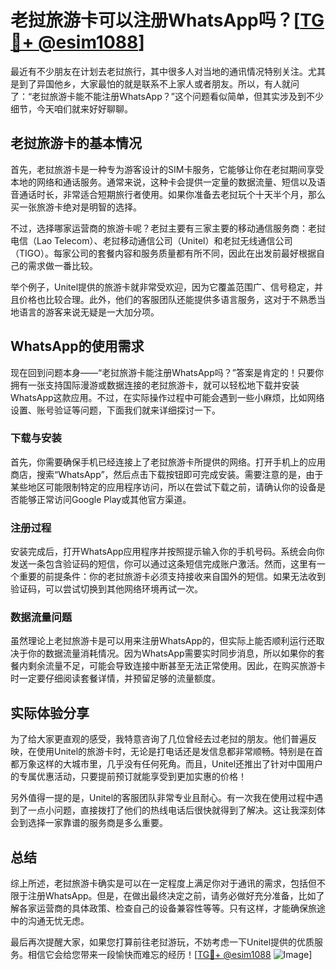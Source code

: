 # 老挝旅游卡可以注册WhatsApp吗？[[TG💪+ @esim1088](https://t.me/s/esim1088)]

最近有不少朋友在计划去老挝旅行，其中很多人对当地的通讯情况特别关注。尤其是到了异国他乡，大家最怕的就是联系不上家人或者朋友。所以，有人就问了：“老挝旅游卡能不能注册WhatsApp？”这个问题看似简单，但其实涉及到不少细节，今天咱们就来好好聊聊。

## 老挝旅游卡的基本情况

首先，老挝旅游卡是一种专为游客设计的SIM卡服务，它能够让你在老挝期间享受本地的网络和通话服务。通常来说，这种卡会提供一定量的数据流量、短信以及语音通话时长，非常适合短期旅行者使用。如果你准备去老挝玩个十天半个月，那么买一张旅游卡绝对是明智的选择。

不过，选择哪家运营商的旅游卡呢？老挝主要有三家主要的移动通信服务商：老挝电信（Lao Telecom）、老挝移动通信公司（Unitel）和老挝无线通信公司（TIGO）。每家公司的套餐内容和服务质量都有所不同，因此在出发前最好根据自己的需求做一番比较。

举个例子，Unitel提供的旅游卡就非常受欢迎，因为它覆盖范围广、信号稳定，并且价格也比较合理。此外，他们的客服团队还能提供多语言服务，这对于不熟悉当地语言的游客来说无疑是一大加分项。

## WhatsApp的使用需求

现在回到问题本身——“老挝旅游卡能注册WhatsApp吗？”答案是肯定的！只要你拥有一张支持国际漫游或数据连接的老挝旅游卡，就可以轻松地下载并安装WhatsApp这款应用。不过，在实际操作过程中可能会遇到一些小麻烦，比如网络设置、账号验证等问题，下面我们就来详细探讨一下。

### 下载与安装

首先，你需要确保手机已经连接上了老挝旅游卡所提供的网络。打开手机上的应用商店，搜索“WhatsApp”，然后点击下载按钮即可完成安装。需要注意的是，由于某些地区可能限制特定的应用程序访问，所以在尝试下载之前，请确认你的设备是否能够正常访问Google Play或其他官方渠道。

### 注册过程

安装完成后，打开WhatsApp应用程序并按照提示输入你的手机号码。系统会向你发送一条包含验证码的短信，你可以通过这条短信完成账户激活。然而，这里有一个重要的前提条件：你的老挝旅游卡必须支持接收来自国外的短信。如果无法收到验证码，可以尝试切换到其他网络环境再试一次。

### 数据流量问题

虽然理论上老挝旅游卡是可以用来注册WhatsApp的，但实际上能否顺利运行还取决于你的数据流量消耗情况。因为WhatsApp需要实时同步消息，所以如果你的套餐内剩余流量不足，可能会导致连接中断甚至无法正常使用。因此，在购买旅游卡时一定要仔细阅读套餐详情，并预留足够的流量额度。

## 实际体验分享

为了给大家更直观的感受，我特意咨询了几位曾经去过老挝的朋友。他们普遍反映，在使用Unitel的旅游卡时，无论是打电话还是发信息都非常顺畅。特别是在首都万象这样的大城市里，几乎没有任何死角。而且，Unitel还推出了针对中国用户的专属优惠活动，只要提前预订就能享受到更加实惠的价格！

另外值得一提的是，Unitel的客服团队非常专业且耐心。有一次我在使用过程中遇到了一点小问题，直接拨打了他们的热线电话后很快就得到了解决。这让我深刻体会到选择一家靠谱的服务商是多么重要。

## 总结

综上所述，老挝旅游卡确实是可以在一定程度上满足你对于通讯的需求，包括但不限于注册WhatsApp。但是，在做出最终决定之前，请务必做好充分准备，比如了解各家运营商的具体政策、检查自己的设备兼容性等等。只有这样，才能确保旅途中的沟通无忧无虑。

最后再次提醒大家，如果您打算前往老挝游玩，不妨考虑一下Unitel提供的优质服务。相信它会给您带来一段愉快而难忘的经历！[[TG💪+ @esim1088](https://t.me/s/esim1088) ![Image](https://i.postimg.cc/4NQfJmqS/Snipaste-2025-05-13-00-14-12.png)]